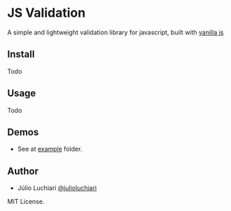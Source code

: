 # JS Validation
A simple and lightweight validation library for javascript, built with [vanilla js](http://vanilla-js.com/)

## Install
Todo

## Usage
Todo

## Demos
* See at [example](example/) folder.

## Author
* Júlio Luchiari [@julioluchiari](https://github.com/julioluchiari)

MIT License.
